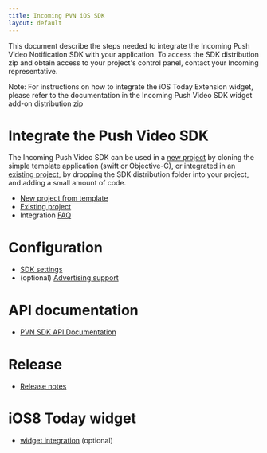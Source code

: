 ```yaml
---
title: Incoming PVN iOS SDK
layout: default 
---
```



This document describe the steps needed to integrate the Incoming Push Video Notification SDK 
with your application. To access the SDK distribution zip and obtain access to your 
project's control panel, contact your Incoming representative.

Note: For instructions on how to integrate the iOS Today Extension widget, please refer 
to the documentation in the Incoming Push Video SDK widget add-on distribution zip


# Integrate the Push Video SDK #

The Incoming Push Video SDK can be used in a [new project](./new-project.html) by cloning the 
simple template application (swift or Objective-C), or integrated in an [existing project](./existing-project.html),
by dropping the SDK distribution folder into your project, and adding a small amount of code.

 * [New project from template](./new-project.html)
 * [Existing project](./existing-project.html)
 * Integration [FAQ](./faq.html)


# Configuration #
 * [SDK settings](./sdk-settings.html)
 * (optional) [Advertising support](./advertising.html)
 
# API documentation #
 * [PVN SDK API Documentation](./apidoc/html/index.html)

# Release #
 * [Release notes](./release-notes.html)
 <!--* [Upgrade instructions](./upgrade-instructions.html) -->

# iOS8 Today widget
 
 * [widget integration](./widget-integration.html) (optional)